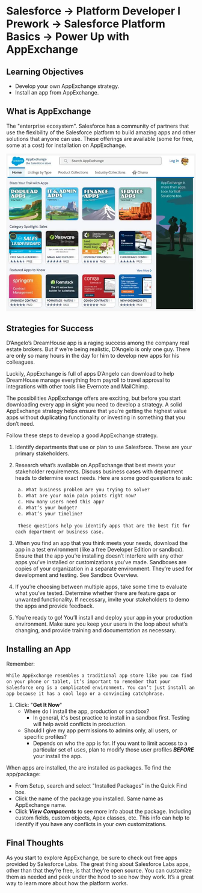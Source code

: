 # Salesforce -> Platform Developer I Prework -> Salesforce Platform Basics -> Power Up with AppExchange

## Learning Objectives

- Develop your own AppExchange strategy.
- Install an app from AppExchange.

## What is AppExchange

The "enterprise ecosystem". Salesforce has a community of partners that use the flexibility of the Salesforce platform to build amazing apps and other solutions that anyone can use. These offerings are available (some for free, some at a cost) for installation on AppExchange.

![AppExchange pic](/Salesforce-Platform-Basics/Power-Up-with-AppExchange/assets/AppExchange.png)

## Strategies for Success

D’Angelo’s DreamHouse app is a raging success among the company real estate brokers. But if we’re being realistic, D’Angelo is only one guy. There are only so many hours in the day for him to develop new apps for his colleagues.

Luckily, AppExchange is full of apps D’Angelo can download to help DreamHouse manage everything from payroll to travel approval to integrations with other tools like Evernote and MailChimp.

The possibilities AppExchange offers are exciting, but before you start downloading every app in sight you need to develop a strategy. A solid AppExchange strategy helps ensure that you’re getting the highest value apps without duplicating functionality or investing in something that you don’t need.

Follow these steps to develop a good AppExchange strategy.

1) Identify departments that use or plan to use Salesforce. These are your primary stakeholders.
2) Research what’s available on AppExchange that best meets your stakeholder requirements. Discuss business cases with department heads to determine exact needs. Here are some good questions to ask:

        a. What business problem are you trying to solve?
        b. What are your main pain points right now?
        c. How many users need this app?
        d. What’s your budget?
        e. What’s your timeline?

        These questions help you identify apps that are the best fit for each department or business case.

3) When you find an app that you think meets your needs, download the app in a test environment (like a free Developer Edition or sandbox). Ensure that the app you’re installing doesn’t interfere with any other apps you’ve installed or customizations you’ve made. Sandboxes are copies of your organization in a separate environment. They’re used for development and testing. See Sandbox Overview.
4) If you’re choosing between multiple apps, take some time to evaluate what you’ve tested. Determine whether there are feature gaps or unwanted functionality. If necessary, invite your stakeholders to demo the apps and provide feedback.
5) You’re ready to go! You’ll install and deploy your app in your production environment. Make sure you keep your users in the loop about what’s changing, and provide training and documentation as necessary.

## Installing an App

Remember:

    While AppExchange resembles a traditional app store like you can find on your phone or tablet, it’s important to remember that your Salesforce org is a complicated environment. You can’t just install an app because it has a cool logo or a convincing catchphrase.

1) Click: "**Get It Now**"
    - Where do I install the app, production or sandbox?
      - In general, it's best practice to install in a sandbox  first. Testing will help avoid conflicts in production.
    - Should I give my app permissions to admins only, all users, or specific profiles?
        - Depends on who the app is for. If you want to limit access to a particular set of uses, plan to modify those user profiles ***BEFORE*** your install the app.

When apps are installed, the are installed as packages. To find the app/package:

- From Setup, search and select "Installed Packages" in the Quick Find box.
- Click the name of the package you installed. Same name as AppExchange name.
- Click ***View Components*** to see more info about the package. Including custom fields, custom objects, Apex classes, etc. This info can help to identify if you have any conflicts in your own customizations.

## Final Thoughts

As you start to explore AppExchange, be sure to check out free apps provided by Salesforce Labs. The great thing about Salesforce Labs apps, other than that they’re free, is that they’re open source. You can customize them as needed and peek under the hood to see how they work. It’s a great way to learn more about how the platform works.
